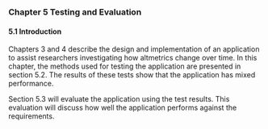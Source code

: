 <div class="page-break-avoid">

### Chapter 5 Testing and Evaluation

#### 5.1 Introduction

Chapters 3 and 4 describe the design and implementation of an application to assist researchers investigating how altmetrics change over time. In this chapter, the methods used for testing the application are presented in section 5.2. The results of these tests show that the application has mixed performance.

</div>

Section 5.3 will evaluate the application using the test results. This evaluation will discuss how well the application performs against the requirements.